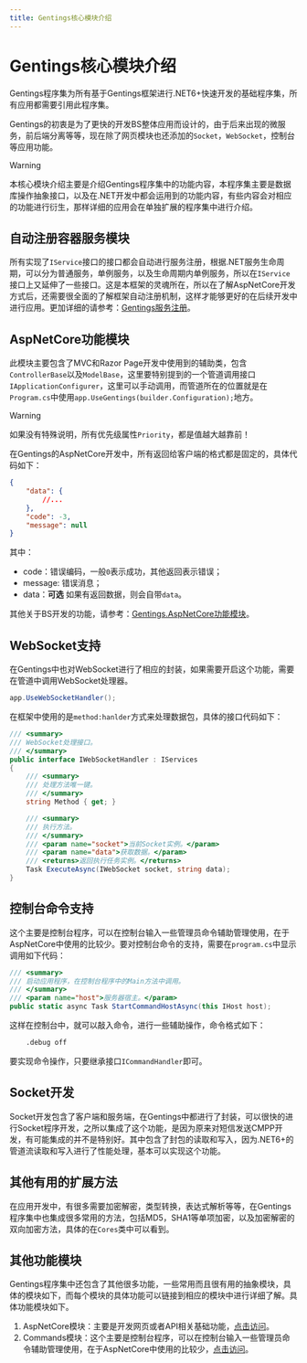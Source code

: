 ```yaml
---
title: Gentings核心模块介绍
---
```


# Gentings核心模块介绍

Gentings程序集为所有基于Gentings框架进行.NET6+快速开发的基础程序集，所有应用都需要引用此程序集。

Gentings的初衷是为了更快的开发BS整体应用而设计的，由于后来出现的微服务，前后端分离等等，现在除了网页模块也还添加的`Socket`，`WebSocket`，控制台等应用功能。

> [!warning]
> 本核心模块介绍主要是介绍Gentings程序集中的功能内容，本程序集主要是数据库操作抽象接口，以及在.NET开发中都会运用到的功能内容，有些内容会对相应的功能进行衍生，那样详细的应用会在单独扩展的程序集中进行介绍。

## 自动注册容器服务模块

所有实现了`IService`接口的接口都会自动进行服务注册，根据.NET服务生命周期，可以分为普通服务，单例服务，以及生命周期内单例服务，所以在`IService`接口上又延伸了一些接口。这是本框架的灵魂所在，所以在了解AspNetCore开发方式后，还需要很全面的了解框架自动注册机制，这样才能够更好的在后续开发中进行应用。更加详细的请参考：[Gentings服务注册](./service.md)。

## AspNetCore功能模块

此模块主要包含了MVC和Razor Page开发中使用到的辅助类，包含`ControllerBase`以及`ModelBase`，这里要特别提到的一个管道调用接口`IApplicationConfigurer`，这里可以手动调用，而管道所在的位置就是在`Program.cs`中使用`app.UseGentings(builder.Configuration);`地方。

> [!warning]
> 如果没有特殊说明，所有优先级属性`Priority`，都是值越大越靠前！

在Gentings的AspNetCore开发中，所有返回给客户端的格式都是固定的，具体代码如下：

```json
{
    "data": {
        //...
    },
    "code": -3,
    "message": null
}
```

其中：

* code：错误编码，一般`0`表示成功，其他返回表示错误；
* message: 错误消息；
* data：**可选** 如果有返回数据，则会自带`data`。

其他关于BS开发的功能，请参考：[Gentings.AspNetCore功能模块](./aspnetcore/index.md)。

## WebSocket支持

在Gentings中也对WebSocket进行了相应的封装，如果需要开启这个功能，需要在管道中调用WebSocket处理器。

```csharp
app.UseWebSocketHandler();
```

在框架中使用的是`method:hanlder`方式来处理数据包，具体的接口代码如下：

```csharp
/// <summary>
/// WebSocket处理接口。
/// </summary>
public interface IWebSocketHandler : IServices
{
    /// <summary>
    /// 处理方法唯一键。
    /// </summary>
    string Method { get; }

    /// <summary>
    /// 执行方法。
    /// </summary>
    /// <param name="socket">当前Socket实例。</param>
    /// <param name="data">获取数据。</param>
    /// <returns>返回执行任务实例。</returns>
    Task ExecuteAsync(IWebSocket socket, string data);
}
```

## 控制台命令支持

这个主要是控制台程序，可以在控制台输入一些管理员命令辅助管理使用，在于AspNetCore中使用的比较少。要对控制台命令的支持，需要在`program.cs`中显示调用如下代码：

```csharp
/// <summary>
/// 启动应用程序，在控制台程序中的Main方法中调用。
/// </summary>
/// <param name="host">服务器宿主。</param>
public static async Task StartCommandHostAsync(this IHost host);
```

这样在控制台中，就可以敲入命令，进行一些辅助操作，命令格式如下：

```cmd
    .debug off
```

要实现命令操作，只要继承接口`ICommandHandler`即可。

## Socket开发

Socket开发包含了客户端和服务端，在Gentings中都进行了封装，可以很快的进行Socket程序开发，之所以集成了这个功能，是因为原来对短信发送CMPP开发，有可能集成的并不是特别好。其中包含了封包的读取和写入，因为.NET6+的管道流读取和写入进行了性能处理，基本可以实现这个功能。



## 其他有用的扩展方法

在应用开发中，有很多需要加密解密，类型转换，表达式解析等等，在Gentings程序集中也集成很多常用的方法，包括MD5，SHA1等单项加密，以及加密解密的双向加密方法，具体的在`Cores`类中可以看到。

## 其他功能模块                                                                                           

Gentings程序集中还包含了其他很多功能，一些常用而且很有用的抽象模块，具体的模块如下，而每个模块的具体功能可以链接到相应的模块中进行详细了解。具体功能模块如下。

1. AspNetCore模块：主要是开发网页或者API相关基础功能，[点击访问](./aspnetcore/index.md)。
2. Commands模块：这个主要是控制台程序，可以在控制台输入一些管理员命令辅助管理使用，在于AspNetCore中使用的比较少，[点击访问](./commands.md)。